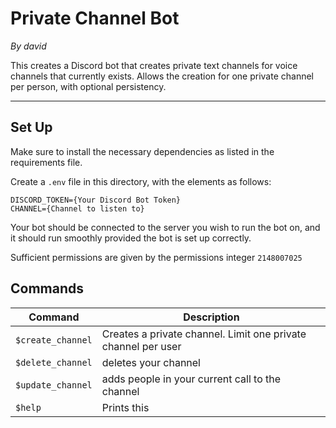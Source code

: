 # Private Channel Bot
*By david*

This creates a Discord bot that creates private text channels for voice channels that currently exists. Allows the creation for one private channel per person, with optional persistency.

---------------------------

## Set Up
Make sure to install the necessary dependencies as listed in the requirements file.

Create a `.env` file in this directory, with the elements as follows:
```
DISCORD_TOKEN={Your Discord Bot Token}
CHANNEL={Channel to listen to}
```
Your bot should be connected to the server you wish to run the bot on, and it should run smoothly provided the bot is set up correctly.

Sufficient permissions are given by the permissions integer `2148007025`

## Commands

| Command | Description |
|---|---|
|`$create_channel`|Creates a private channel. Limit one private channel per user|
`$delete_channel` | deletes your channel |
`$update_channel` | adds people in your current call to the channel |
`$help` | Prints this |

